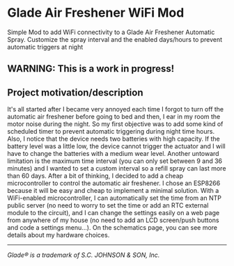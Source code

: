 # Glade Air Freshener WiFi Mod
Simple Mod to add WiFi connectivity to a Glade Air Freshener Automatic Spray. Customize the spray interval and the enabled days/hours to prevent automatic triggers at night

## **WARNING: This is a work in progress!**

## Project motivation/description

It's all started after I became very annoyed each time I forgot to turn off the automatic air freshener before going to bed and then, I ear in my room the motor noise during the night. So my first objective was to add some kind of scheduled timer to prevent automatic triggering during night time hours. 
Also, I notice that the device needs two batteries with high capacity. If the battery level was a little low, the device cannot trigger the actuator and I will have to change the batteries with a medium wear level.
Another untoward limitation is the maximum time interval (you can only set between 9 and 36 minutes) and I wanted to set a custom interval so a refill spray can last more than 60 days.
After a bit of thinking, I decided to add a cheap microcontroller to control the automatic air freshener. I chose an ESP8266 because it will be easy and cheap to implement a minimal solution. With a WiFi-enabled microcontroller, I can automatically set the time from an NTP public server (no need to worry to set the time or add an RTC external module to the circuit), and I can change the settings easily on a web page from anywhere of my house (no need to add an LCD screen/push buttons and code a settings menu...). On the schematics page, you can see more details about my hardware choices.

___
*Glade® is a trademark of S.C. JOHNSON & SON, Inc.*
